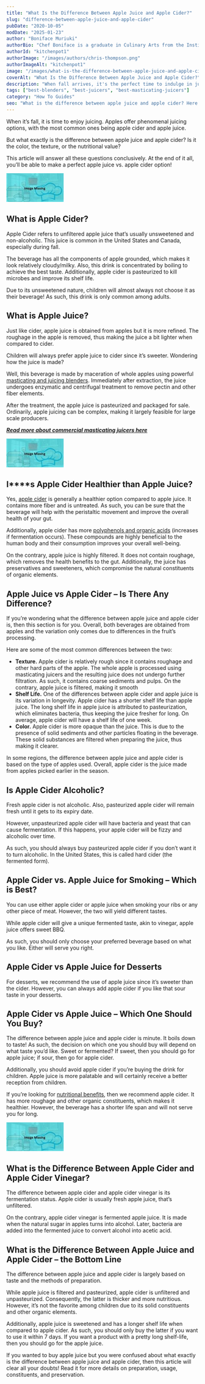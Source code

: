 ```yaml
---
title: "What Is the Difference Between Apple Juice and Apple Cider?"
slug: "difference-between-apple-juice-and-apple-cider"
pubDate: "2020-10-05"
modDate: "2025-01-23"
author: "Boniface Muriuki"
authorBio: "Chef Boniface is a graduate in Culinary Arts from the Institute of Culinary Education, New York. He has worked in several restaurants and is currently the Head Chef at Cavali Restaurant. He has excelled in developing unique recipes and influencing the menu at the restaurant. He prides himself in sharing his knowledge at thekitchenpot.com where he writes about the best cookware for various recipes.."
authorId: "kitchenpot1"
authorImage: "/images/authors/chris-thompson.png"
authorImageAlt: "kitchenpot1"
image: "/images/what-is-the-difference-between-apple-juice-and-apple-cider-chowhound.png"
coverAlt: "What Is the Difference Between Apple Juice and Apple Cider?"
description: "When fall arrives, it's the perfect time to indulge in juicing, with apples offering fantastic options like apple cider and apple juice. This article explores the differences between the two beverages, from their processing to nutritional values, helping you make an informed choice"
tags: ["best-blenders", "best-juicers", "best-masticating-juicers"]
category: "How To Guides"
seo: "What is the difference between apple juice and apple cider? Here is a step-by-step guide on what you should know before you choose one. It offers a comprehensive guide on all the similarities and differences"
---
```


When it’s fall, it is time to enjoy juicing. Apples offer phenomenal juicing options, with the most common ones being apple cider and apple juice.

But what exactly is the difference between apple juice and apple cider? Is it the color, the texture, or the nutritional value?

This article will answer all these questions conclusively. At the end of it all, you’ll be able to make a perfect apple juice vs. apple cider option! 

![What is the difference between apple juice and apple cider](images/portablegasgrill.jpg)

## **What is Apple Cider?**

Apple Cider refers to unfiltered apple juice that’s usually unsweetened and non-alcoholic. This juice is common in the United States and Canada, especially during fall.

The beverage has all the components of apple grounded, which makes it look relatively cloudy/milky. Also, this drink is concentrated by boiling to achieve the best taste. Additionally, apple cider is pasteurized to kill microbes and improve its shelf life. 

Due to its unsweetened nature, children will almost always not choose it as their beverage! As such, this drink is only common among adults. 

## **What is Apple Juice?**

Just like cider, apple juice is obtained from apples but it is more refined. The roughage in the apple is removed, thus making the juice a bit lighter when compared to cider. 

Children will always prefer apple juice to cider since it’s sweeter. Wondering how the juice is made?

Well, this beverage is made by maceration of whole apples using powerful [masticating and juicing blenders](https://thekitchenpot.com/blog/top-5-best-juicers//). Immediately after extraction, the juice undergoes enzymatic and centrifugal treatment to remove pectin and other fiber elements. 

After the treatment, the apple juice is pasteurized and packaged for sale. Ordinarily, apple juicing can be complex, making it largely feasible for large scale producers. 

[***Read more about commercial masticating juicers here***](https://thekitchenpot.com/blog/best-commercial-masticating-juicer//) 

![Apple cider vs apple juice](images/portablegasgrill.jpg)

## **I****s Apple Cider Healthier than Apple Juice?**

Yes, [apple cider](https://www.countryliving.com/food-drinks/a28634446/apple-cider-vs-apple-juice-difference/) is generally a healthier option compared to apple juice. It contains more fiber and is untreated. As such, you can be sure that the beverage will help with the peristaltic movement and improve the overall health of your gut. 

Additionally, apple cider has more [polyphenols and organic acids](https://onlinelibrary.wiley.com/doi/full/10.1002/jsfa.6639) (increases if fermentation occurs). These compounds are highly beneficial to the human body and their consumption improves your overall well-being.

On the contrary, apple juice is highly filtered. It does not contain roughage, which removes the health benefits to the gut. Additionally, the juice has preservatives and sweeteners, which compromise the natural constituents of organic elements. 

## **Apple Juice vs Apple Cider – Is There Any Difference?**

If you’re wondering what the difference between apple juice and apple cider is, then this section is for you. Overall, both beverages are obtained from apples and the variation only comes due to differences in the fruit’s processing. 

Here are some of the most common differences between the two:

-   **Texture.** Apple cider is relatively rough since it contains roughage and other hard parts of the apple. The whole apple is processed using masticating juicers and the resulting juice does not undergo further filtration. As such, it contains coarse sediments and pulps. On the contrary, apple juice is filtered, making it smooth
-   **Shelf Life.** One of the differences between apple cider and apple juice is its variation in longevity. Apple cider has a shorter shelf life than apple juice. The long shelf life in apple juice is attributed to pasteurization, which eliminates bacteria, thus keeping the juice fresher for long. On average, apple cider will have a shelf life of one week. 
-   **Color.** Apple cider is more opaque than the juice. This is due to the presence of solid sediments and other particles floating in the beverage. These solid substances are filtered when preparing the juice, thus making it clearer. 

In some regions, the difference between apple juice and apple cider is based on the type of apples used. Overall, apple cider is the juice made from apples picked earlier in the season. 

## **Is Apple Cider Alcoholic?**

Fresh apple cider is not alcoholic. Also, pasteurized apple cider will remain fresh until it gets to its expiry date.

However, unpasteurized apple cider will have bacteria and yeast that can cause fermentation. If this happens, your apple cider will be fizzy and alcoholic over time. 

As such, you should always buy pasteurized apple cider if you don’t want it to turn alcoholic. In the United States, this is called hard cider (the fermented form).

## **Apple Cider vs. Apple Juice for Smoking – Which is Best?**

You can use either apple cider or apple juice when smoking your ribs or any other piece of meat. However, the two will yield different tastes.

While apple cider will give a unique fermented taste, akin to vinegar, apple juice offers sweet BBQ. 

As such, you should only choose your preferred beverage based on what you like. Either will serve you right. 

## **Apple Cider vs Apple Juice for Desserts**

For desserts, we recommend the use of apple juice since it’s sweeter than the cider. However, you can always add apple cider if you like that sour taste in your desserts. 

## **Apple Cider vs Apple Juice – Which One Should You Buy?**

The difference between apple juice and apple cider is minute. It boils down to taste! As such, the decision on which one you should buy will depend on what taste you’d like. Sweet or fermented? If sweet, then you should go for apple juice; if sour, then go for apple cider.

Additionally, you should avoid apple cider if you’re buying the drink for children. Apple juice is more palatable and will certainly receive a better reception from children. 

If you’re looking for [nutritional benefits](https://www.healthline.com/nutrition/6-proven-health-benefits-of-apple-cider-vinegar), then we recommend apple cider. It has more roughage and other organic constituents, which makes it healthier. However, the beverage has a shorter life span and will not serve you for long.

![Difference between apple juice and apple cider](images/portablegasgrill.jpg)

## **What is the Difference Between Apple Cider and Apple Cider Vinegar?**

The difference between apple cider and apple cider vinegar is its fermentation status. Apple cider is usually fresh apple juice, that’s unfiltered. 

On the contrary, apple cider vinegar is fermented apple juice. It is made when the natural sugar in apples turns into alcohol. Later, bacteria are added into the fermented juice to convert alcohol into acetic acid. 

## **What is the Difference Between Apple Juice and Apple Cider – the Bottom Line**

The difference between apple juice and apple cider is largely based on taste and the methods of preparation. 

While apple juice is filtered and pasteurized, apple cider is unfiltered and unpasteurized. Consequently, the latter is thicker and more nutritious. However, it’s not the favorite among children due to its solid constituents and other organic elements. 

Additionally, apple juice is sweetened and has a longer shelf life when compared to apple cider. As such, you should only buy the latter if you want to use it within 7 days. If you want a product with a pretty long shelf-life, then you should go for the apple juice. 

If you wanted to buy apple juice but you were confused about what exactly is the difference between apple juice and apple cider, then this article will clear all your doubts! Read it for more details on preparation, usage, constituents, and preservation.